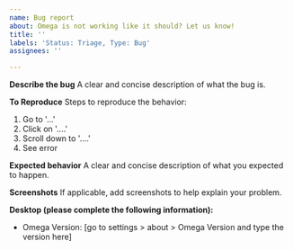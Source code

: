 ```yaml
---
name: Bug report
about: Omega is not working like it should? Let us know!
title: ''
labels: 'Status: Triage, Type: Bug'
assignees: ''

---
```


**Describe the bug**
A clear and concise description of what the bug is.

**To Reproduce**
Steps to reproduce the behavior:
1. Go to '...'
2. Click on '....'
3. Scroll down to '....'
4. See error

**Expected behavior**
A clear and concise description of what you expected to happen.

**Screenshots**
If applicable, add screenshots to help explain your problem.

**Desktop (please complete the following information):**
 - Omega Version: [go to settings > about > Omega Version and type the version here]
